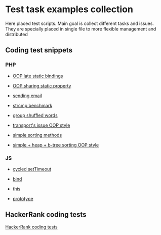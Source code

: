 # Test task examples collection

Here placed test scripts. Main goal is collect different tasks and issues. 
They are specially placed in single file to more flexible management and distributed

## Coding test snippets

### PHP 

- [OOP late static bindings](php/oop-class-late-static-bindings.php)

- [OOP sharing static property](php/oop-sharing-static-property.php)

- [sending email](php/email.php)

- [strcmp benchmark](php/strcmp-benchmark.php)

- [group shuffled words](php/words.php)

- [transport's issue OOP style](php/transport-oop.php)

- [simple sorting methods](php/sorting.php)

- [simple + heap + b-tree sorting OOP style](php/sorting-oop.php)

### JS

 - [cycled setTimeout](js/settimeout.js)
 
 - [bind](js/bind.js)
 
 - [this](js/this.js)
 
 - [prototype](js/prototype.js)

## HackerRank coding tests

[HackerRank coding tests](hackerrank/README.md)

